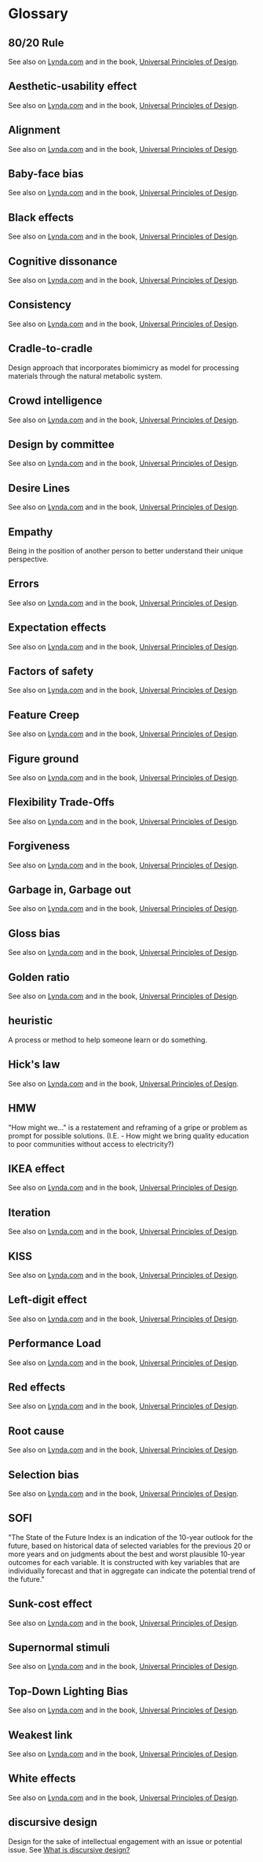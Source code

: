 # Glossary

## 80/20 Rule

See also on [Lynda.com](http://www.lynda.com/Higher-Education-tutorials/Universal-Principles-Design/193717-2.html) and in the book, [Universal Principles of Design](https://www.amazon.com/Universal-Principles-Design-Revised-Updated/dp/1592535879).

## Aesthetic-usability effect

See also on [Lynda.com](http://www.lynda.com/Higher-Education-tutorials/Universal-Principles-Design/193717-2.html) and in the book, [Universal Principles of Design](https://www.amazon.com/Universal-Principles-Design-Revised-Updated/dp/1592535879).

## Alignment

See also on [Lynda.com](http://www.lynda.com/Higher-Education-tutorials/Universal-Principles-Design/193717-2.html) and in the book, [Universal Principles of Design](https://www.amazon.com/Universal-Principles-Design-Revised-Updated/dp/1592535879).

## Baby-face bias

See also on [Lynda.com](http://www.lynda.com/Higher-Education-tutorials/Universal-Principles-Design/193717-2.html) and in the book, [Universal Principles of Design](https://www.amazon.com/Universal-Principles-Design-Revised-Updated/dp/1592535879).

## Black effects

See also on [Lynda.com](http://www.lynda.com/Higher-Education-tutorials/Universal-Principles-Design/193717-2.html) and in the book, [Universal Principles of Design](https://www.amazon.com/Universal-Principles-Design-Revised-Updated/dp/1592535879).

## Cognitive dissonance

See also on [Lynda.com](http://www.lynda.com/Higher-Education-tutorials/Universal-Principles-Design/193717-2.html) and in the book, [Universal Principles of Design](https://www.amazon.com/Universal-Principles-Design-Revised-Updated/dp/1592535879).

## Consistency

See also on [Lynda.com](http://www.lynda.com/Higher-Education-tutorials/Universal-Principles-Design/193717-2.html) and in the book, [Universal Principles of Design](https://www.amazon.com/Universal-Principles-Design-Revised-Updated/dp/1592535879).

## Cradle-to-cradle

Design approach that incorporates biomimicry as model for processing materials through the natural metabolic system.

## Crowd intelligence

See also on [Lynda.com](http://www.lynda.com/Higher-Education-tutorials/Universal-Principles-Design/193717-2.html) and in the book, [Universal Principles of Design](https://www.amazon.com/Universal-Principles-Design-Revised-Updated/dp/1592535879).

## Design by committee

See also on [Lynda.com](http://www.lynda.com/Higher-Education-tutorials/Universal-Principles-Design/193717-2.html) and in the book, [Universal Principles of Design](https://www.amazon.com/Universal-Principles-Design-Revised-Updated/dp/1592535879).

## Desire Lines

See also on [Lynda.com](http://www.lynda.com/Higher-Education-tutorials/Universal-Principles-Design/193717-2.html) and in the book, [Universal Principles of Design](https://www.amazon.com/Universal-Principles-Design-Revised-Updated/dp/1592535879).

## Empathy

Being in the position of another person to better understand their unique perspective.

## Errors

See also on [Lynda.com](http://www.lynda.com/Higher-Education-tutorials/Universal-Principles-Design/193717-2.html) and in the book, [Universal Principles of Design](https://www.amazon.com/Universal-Principles-Design-Revised-Updated/dp/1592535879).

## Expectation effects

See also on [Lynda.com](http://www.lynda.com/Higher-Education-tutorials/Universal-Principles-Design/193717-2.html) and in the book, [Universal Principles of Design](https://www.amazon.com/Universal-Principles-Design-Revised-Updated/dp/1592535879).

## Factors of safety

See also on [Lynda.com](http://www.lynda.com/Higher-Education-tutorials/Universal-Principles-Design/193717-2.html) and in the book, [Universal Principles of Design](https://www.amazon.com/Universal-Principles-Design-Revised-Updated/dp/1592535879).

## Feature Creep

See also on [Lynda.com](http://www.lynda.com/Higher-Education-tutorials/Universal-Principles-Design/193717-2.html) and in the book, [Universal Principles of Design](https://www.amazon.com/Universal-Principles-Design-Revised-Updated/dp/1592535879).

## Figure ground

See also on [Lynda.com](http://www.lynda.com/Higher-Education-tutorials/Universal-Principles-Design/193717-2.html) and in the book, [Universal Principles of Design](https://www.amazon.com/Universal-Principles-Design-Revised-Updated/dp/1592535879).

## Flexibility Trade-Offs

See also on [Lynda.com](http://www.lynda.com/Higher-Education-tutorials/Universal-Principles-Design/193717-2.html) and in the book, [Universal Principles of Design](https://www.amazon.com/Universal-Principles-Design-Revised-Updated/dp/1592535879).

## Forgiveness

See also on [Lynda.com](http://www.lynda.com/Higher-Education-tutorials/Universal-Principles-Design/193717-2.html) and in the book, [Universal Principles of Design](https://www.amazon.com/Universal-Principles-Design-Revised-Updated/dp/1592535879).

## Garbage in, Garbage out

See also on [Lynda.com](http://www.lynda.com/Higher-Education-tutorials/Universal-Principles-Design/193717-2.html) and in the book, [Universal Principles of Design](https://www.amazon.com/Universal-Principles-Design-Revised-Updated/dp/1592535879).

## Gloss bias

See also on [Lynda.com](http://www.lynda.com/Higher-Education-tutorials/Universal-Principles-Design/193717-2.html) and in the book, [Universal Principles of Design](https://www.amazon.com/Universal-Principles-Design-Revised-Updated/dp/1592535879).

## Golden ratio

See also on [Lynda.com](http://www.lynda.com/Higher-Education-tutorials/Universal-Principles-Design/193717-2.html) and in the book, [Universal Principles of Design](https://www.amazon.com/Universal-Principles-Design-Revised-Updated/dp/1592535879).

## heuristic

 A process or method to help someone learn or do something.

## Hick's law

See also on [Lynda.com](http://www.lynda.com/Higher-Education-tutorials/Universal-Principles-Design/193717-2.html) and in the book, [Universal Principles of Design](https://www.amazon.com/Universal-Principles-Design-Revised-Updated/dp/1592535879).

## HMW

"How might we..." is a restatement and reframing of a gripe or problem as prompt for possible solutions. (I.E. - How might we bring quality education to poor communities without access to electricity?)

## IKEA effect

See also on [Lynda.com](http://www.lynda.com/Higher-Education-tutorials/Universal-Principles-Design/193717-2.html) and in the book, [Universal Principles of Design](https://www.amazon.com/Universal-Principles-Design-Revised-Updated/dp/1592535879).

## Iteration

See also on [Lynda.com](http://www.lynda.com/Higher-Education-tutorials/Universal-Principles-Design/193717-2.html) and in the book, [Universal Principles of Design](https://www.amazon.com/Universal-Principles-Design-Revised-Updated/dp/1592535879).

## KISS

See also on [Lynda.com](https://www.lynda.com/Higher-Education-tutorials/KISS/193717/429350-4.html) and in the book, [Universal Principles of Design](https://www.amazon.com/Universal-Principles-Design-Revised-Updated/dp/1592535879).

## Left-digit effect

See also on [Lynda.com](http://www.lynda.com/Higher-Education-tutorials/Universal-Principles-Design/193717-2.html) and in the book, [Universal Principles of Design](https://www.amazon.com/Universal-Principles-Design-Revised-Updated/dp/1592535879).

## Performance Load

See also on [Lynda.com](http://www.lynda.com/Higher-Education-tutorials/Universal-Principles-Design/193717-2.html) and in the book, [Universal Principles of Design](https://www.amazon.com/Universal-Principles-Design-Revised-Updated/dp/1592535879).

## Red effects

See also on [Lynda.com](http://www.lynda.com/Higher-Education-tutorials/Universal-Principles-Design/193717-2.html) and in the book, [Universal Principles of Design](https://www.amazon.com/Universal-Principles-Design-Revised-Updated/dp/1592535879).

## Root cause

See also on [Lynda.com](http://www.lynda.com/Higher-Education-tutorials/Universal-Principles-Design/193717-2.html) and in the book, [Universal Principles of Design](https://www.amazon.com/Universal-Principles-Design-Revised-Updated/dp/1592535879).

## Selection bias

See also on [Lynda.com](http://www.lynda.com/Higher-Education-tutorials/Universal-Principles-Design/193717-2.html) and in the book, [Universal Principles of Design](https://www.amazon.com/Universal-Principles-Design-Revised-Updated/dp/1592535879).

## SOFI

"The State of the Future Index is an indication of the 10-year outlook for the future, based on historical data of selected variables for the previous 20 or more years and on judgments about the best and worst plausible 10-year outcomes for each variable. It is constructed with key variables that are individually forecast and that in aggregate can indicate the potential trend of the future."

## Sunk-cost effect

See also on [Lynda.com](http://www.lynda.com/Higher-Education-tutorials/Universal-Principles-Design/193717-2.html) and in the book, [Universal Principles of Design](https://www.amazon.com/Universal-Principles-Design-Revised-Updated/dp/1592535879).

## Supernormal stimuli

See also on [Lynda.com](http://www.lynda.com/Higher-Education-tutorials/Universal-Principles-Design/193717-2.html) and in the book, [Universal Principles of Design](https://www.amazon.com/Universal-Principles-Design-Revised-Updated/dp/1592535879).

## Top-Down Lighting Bias

See also on [Lynda.com](http://www.lynda.com/Higher-Education-tutorials/Universal-Principles-Design/193717-2.html) and in the book, [Universal Principles of Design](https://www.amazon.com/Universal-Principles-Design-Revised-Updated/dp/1592535879).

## Weakest link

See also on [Lynda.com](http://www.lynda.com/Higher-Education-tutorials/Universal-Principles-Design/193717-2.html) and in the book, [Universal Principles of Design](https://www.amazon.com/Universal-Principles-Design-Revised-Updated/dp/1592535879).

## White effects

See also on [Lynda.com](http://www.lynda.com/Higher-Education-tutorials/Universal-Principles-Design/193717-2.html) and in the book, [Universal Principles of Design](https://www.amazon.com/Universal-Principles-Design-Revised-Updated/dp/1592535879).

## discursive design

Design for the sake of intellectual engagement with an issue or potential issue. See [What is discursive design?](http://www.core77.com/posts/41991/What-is-Discursive-Design)